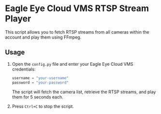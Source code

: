 # Eagle Eye Cloud VMS RTSP Stream Player

This script allows you to fetch RTSP streams from all cameras within the account and play them using FFmpeg.

## Usage

1. Open the `config.py` file and enter your Eagle Eye Cloud VMS credentials:

    ```python
    username = "your-username"
    password = "your-password"
    ```
    The script will fetch the camera list, retrieve the RTSP streams, and play them for 5 seconds each.

2. Press `Ctrl+C` to stop the script.

